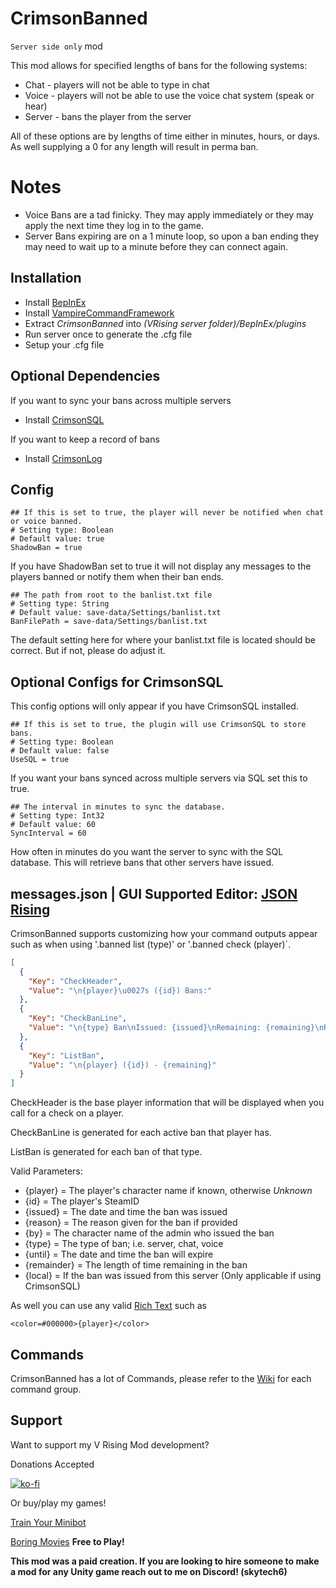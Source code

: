 # CrimsonBanned
`Server side only` mod 

This mod allows for specified lengths of bans for the following systems:

* Chat - players will not be able to type in chat
* Voice - players will not be able to use the voice chat system (speak or hear)
* Server - bans the player from the server

All of these options are by lengths of time either in minutes, hours, or days. As well supplying a 0 for any length will result in perma ban.

# Notes
* Voice Bans are a tad finicky. They may apply immediately or they may apply the next time they log in to the game.
* Server Bans expiring are on a 1 minute loop, so upon a ban ending they may need to wait up to a minute before they can connect again.

## Installation
* Install [BepInEx](https://v-rising.thunderstore.io/package/BepInEx/BepInExPack_V_Rising/)
* Install [VampireCommandFramework](https://thunderstore.io/c/v-rising/p/deca/VampireCommandFramework/)
* Extract _CrimsonBanned_ into _(VRising server folder)/BepInEx/plugins_
* Run server once to generate the .cfg file
* Setup your .cfg file

## Optional Dependencies

If you want to sync your bans across multiple servers
* Install [CrimsonSQL](https://thunderstore.io/c/v-rising/p/skytech6/CrimsonSQL/)

If you want to keep a record of bans
* Install [CrimsonLog](https://thunderstore.io/c/v-rising/p/skytech6/CrimsonLog/)

## Config
```
## If this is set to true, the player will never be notified when chat or voice banned.
# Setting type: Boolean
# Default value: true
ShadowBan = true
```
If you have ShadowBan set to true it will not display any messages to the players banned or notify them when their ban ends. 

```
## The path from root to the banlist.txt file
# Setting type: String
# Default value: save-data/Settings/banlist.txt
BanFilePath = save-data/Settings/banlist.txt
```
The default setting here for where your banlist.txt file is located should be correct. But if not, please do adjust it.

## Optional Configs for CrimsonSQL
This config options will only appear if you have CrimsonSQL installed.
```
## If this is set to true, the plugin will use CrimsonSQL to store bans.
# Setting type: Boolean
# Default value: false
UseSQL = true
```
If you want your bans synced across multiple servers via SQL set this to true.

```
## The interval in minutes to sync the database.
# Setting type: Int32
# Default value: 60
SyncInterval = 60
```
How often in minutes do you want the server to sync with the SQL database. This will retrieve bans that other servers have issued.

## messages.json | GUI Supported Editor: [JSON Rising](https://thunderstore.io/c/v-rising/p/skytech6/JSONRising/)
CrimsonBanned supports customizing how your command outputs appear such as when using '.banned list (type)' or '.banned check (player)`.

```json
[
  {
    "Key": "CheckHeader",
    "Value": "\n{player}\u0027s ({id}) Bans:"
  },
  {
    "Key": "CheckBanLine",
    "Value": "\n{type} Ban\nIssued: {issued}\nRemaining: {remaining}\nReason: {reason}"
  },
  {
    "Key": "ListBan",
    "Value": "\n{player} ({id}) - {remaining}"
  }
]
```

CheckHeader is the base player information that will be displayed when you call for a check on a player.

CheckBanLine is generated for each active ban that player has. 

ListBan is generated for each ban of that type.

Valid Parameters:
* {player} = The player's character name if known, otherwise _Unknown_
* {id} = The player's SteamID
* {issued} = The date and time the ban was issued
* {reason} = The reason given for the ban if provided
* {by} = The character name of the admin who issued the ban
* {type} = The type of ban; i.e. server, chat, voice
* {until} = The date and time the ban will expire
* {remainder} = The length of time remaining in the ban
* {local} = If the ban was issued from this server (Only applicable if using CrimsonSQL)

As well you can use any valid [Rich Text](https://docs.unity3d.com/Packages/com.unity.textmeshpro@4.0/manual/RichText.html) such as 
```
<color=#000000>{player}</color>
```

## Commands
CrimsonBanned has a lot of Commands, please refer to the [Wiki](https://thunderstore.io/c/v-rising/p/skytech6/CrimsonBanned/wiki/) for each command group.

## Support

Want to support my V Rising Mod development? 

Donations Accepted

[![ko-fi](https://ko-fi.com/img/githubbutton_sm.svg)](https://ko-fi.com/skytech6)

Or buy/play my games! 

[Train Your Minibot](https://store.steampowered.com/app/713740/Train_Your_Minibot/) 

[Boring Movies](https://store.steampowered.com/app/1792500/Boring_Movies/) **Free to Play!**

**This mod was a paid creation. If you are looking to hire someone to make a mod for any Unity game reach out to me on Discord! (skytech6)**